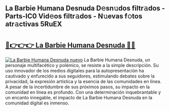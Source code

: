 ## La Barbie Humana Desnuda D𝚎sn𝚞dos filtr𝚊dos - Parts-IC0 Vid𝚎os filtr𝚊dos - N𝚞evas f𝚘tos atr𝚊ctivas 5RuEX

# <h2><a href="http://mb5ct3j.tromn.icu/?c=La+Barbie+Humana+Desnuda">🔗👉👉👉 La Barbie Humana Desnuda 🔗🔗</a></h2>

[![La Barbie Humana Desnuda nuevo](https://i.imgur.com/pEAQMta.gif)](http://mb5ct3j.tromn.icu/?c=La+Barbie+Humana+Desnuda)
La Barbie Humana Desnuda, un personaje multifacético y polémico, se resiste a la simple descripción. Su uso innovador de los medios digitales para la autopresentación ha cautivado y enfurecido a sus seguidores, estimulando debates sobre la privacidad, la expresión artística y la esencia de las comunidades en línea. A pesar de la incertidumbre de sus próximos pasos, su impacto en la comunidad en línea es profundo. Con una determinación inquebrantable y un encanto innegable, el impacto de La Barbie Humana Desnuda en la comunidad digital es inmenso.
